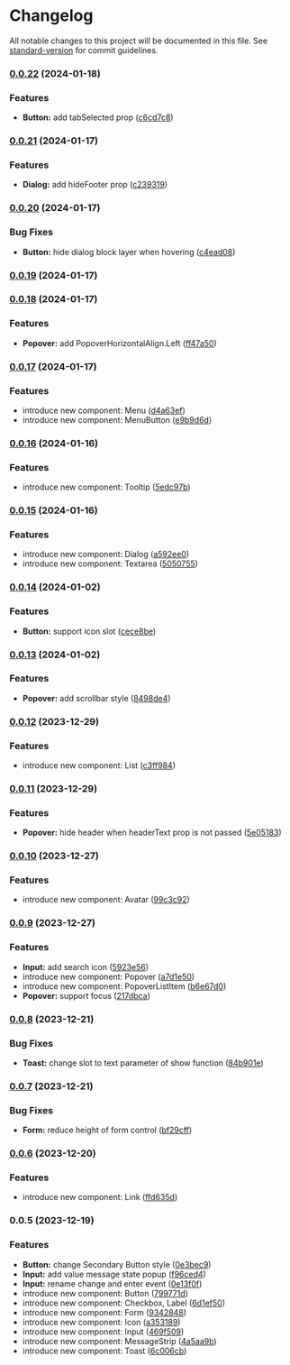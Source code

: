 # Changelog

All notable changes to this project will be documented in this file. See [standard-version](https://github.com/conventional-changelog/standard-version) for commit guidelines.

### [0.0.22](https://github.com/stylospectrum/ui/compare/v0.0.21...v0.0.22) (2024-01-18)

### Features

- **Button:** add tabSelected prop ([c6cd7c8](https://github.com/stylospectrum/ui/commit/c6cd7c8b53b438546227d9ba8fa55f610ef5ccec))

### [0.0.21](https://github.com/stylospectrum/ui/compare/v0.0.20...v0.0.21) (2024-01-17)

### Features

- **Dialog:** add hideFooter prop ([c239319](https://github.com/stylospectrum/ui/commit/c239319e17c595621226b6e0b22a4aa031dcc887))

### [0.0.20](https://github.com/stylospectrum/ui/compare/v0.0.19...v0.0.20) (2024-01-17)

### Bug Fixes

- **Button:** hide dialog block layer when hovering ([c4ead08](https://github.com/stylospectrum/ui/commit/c4ead080a02005970bf5821e2b75c2ecf3b3b5d4))

### [0.0.19](https://github.com/stylospectrum/ui/compare/v0.0.18...v0.0.19) (2024-01-17)

### [0.0.18](https://github.com/stylospectrum/ui/compare/v0.0.17...v0.0.18) (2024-01-17)

### Features

- **Popover:** add PopoverHorizontalAlign.Left ([ff47a50](https://github.com/stylospectrum/ui/commit/ff47a502891c1f3fc402aa8d4b3f5306c9b381e2))

### [0.0.17](https://github.com/stylospectrum/ui/compare/v0.0.16...v0.0.17) (2024-01-17)

### Features

- introduce new component: Menu ([d4a63ef](https://github.com/stylospectrum/ui/commit/d4a63ef55e02d2296ece2f4e31f43749bc80098b))
- introduce new component: MenuButton ([e9b9d6d](https://github.com/stylospectrum/ui/commit/e9b9d6d13dca9c4a69c9b90a2f9a0a8599be6dff))

### [0.0.16](https://github.com/stylospectrum/ui/compare/v0.0.15...v0.0.16) (2024-01-16)

### Features

- introduce new component: Tooltip ([5edc97b](https://github.com/stylospectrum/ui/commit/5edc97b059a898bbc794fe32c25a0f50bef2cbf0))

### [0.0.15](https://github.com/stylospectrum/ui/compare/v0.0.14...v0.0.15) (2024-01-16)

### Features

- introduce new component: Dialog ([a592ee0](https://github.com/stylospectrum/ui/commit/a592ee0f53aadb3b05c28ac11dd644722dd63546))
- introduce new component: Textarea ([5050755](https://github.com/stylospectrum/ui/commit/5050755da0f3593a18da67eb00af2ba075602b23))

### [0.0.14](https://github.com/stylospectrum/ui/compare/v0.0.13...v0.0.14) (2024-01-02)

### Features

- **Button:** support icon slot ([cece8be](https://github.com/stylospectrum/ui/commit/cece8be9ecdf1897934da60b7e8482eff6fb34ea))

### [0.0.13](https://github.com/stylospectrum/ui/compare/v0.0.12...v0.0.13) (2024-01-02)

### Features

- **Popover:** add scrollbar style ([8498de4](https://github.com/stylospectrum/ui/commit/8498de4141d78db79f54002551fbe1fec2c64465))

### [0.0.12](https://github.com/stylospectrum/ui/compare/v0.0.11...v0.0.12) (2023-12-29)

### Features

- introduce new component: List ([c3ff984](https://github.com/stylospectrum/ui/commit/c3ff984dcff3886deda61d46e1ffa2541424a562))

### [0.0.11](https://github.com/stylospectrum/ui/compare/v0.0.10...v0.0.11) (2023-12-29)

### Features

- **Popover:** hide header when headerText prop is not passed ([5e05183](https://github.com/stylospectrum/ui/commit/5e05183271a1ce70b67a107ae9621e5ae6e2cb54))

### [0.0.10](https://github.com/stylospectrum/ui/compare/v0.0.9...v0.0.10) (2023-12-27)

### Features

- introduce new component: Avatar ([99c3c92](https://github.com/stylospectrum/ui/commit/99c3c928e1aa44d2b9cdc2d84603c146852ff475))

### [0.0.9](https://github.com/stylospectrum/ui/compare/v0.0.8...v0.0.9) (2023-12-27)

### Features

- **Input:** add search icon ([5923e56](https://github.com/stylospectrum/ui/commit/5923e564c9c1a8918e717cc1ff2770776bcae550))
- introduce new component: Popover ([a7d1e50](https://github.com/stylospectrum/ui/commit/a7d1e50748484edf552e5a968c130b2406c54578))
- introduce new component: PopoverListItem ([b6e67d0](https://github.com/stylospectrum/ui/commit/b6e67d0621c87718847d6d215825eeda28d56c16))
- **Popover:** support focus ([217dbca](https://github.com/stylospectrum/ui/commit/217dbca31407ec38eb41d3c756d4b88f9767ac50))

### [0.0.8](https://github.com/stylospectrum/ui/compare/v0.0.7...v0.0.8) (2023-12-21)

### Bug Fixes

- **Toast:** change slot to text parameter of show function ([84b901e](https://github.com/stylospectrum/ui/commit/84b901ef534eaf123fb659291c1d3c0146086134))

### [0.0.7](https://github.com/stylospectrum/ui/compare/v0.0.6...v0.0.7) (2023-12-21)

### Bug Fixes

- **Form:** reduce height of form control ([bf29cff](https://github.com/stylospectrum/ui/commit/bf29cffc3dc9561224618a54dc2732c8be7e20f7))

### [0.0.6](https://github.com/stylospectrum/ui/compare/v0.0.5...v0.0.6) (2023-12-20)

### Features

- introduce new component: Link ([ffd635d](https://github.com/stylospectrum/ui/commit/ffd635d50f1be141371c720ec5564cf23e887da9))

### 0.0.5 (2023-12-19)

### Features

- **Button:** change Secondary Button style ([0e3bec9](https://github.com/stylospectrum/ui/commit/0e3bec936c73b85b51fe1de7f27b6594f637e4fb))
- **Input:** add value message state popup ([f96ced4](https://github.com/stylospectrum/ui/commit/f96ced4f1c9ff6236fc09022bad7941030a4a562))
- **Input:** rename change and enter event ([0e13f0f](https://github.com/stylospectrum/ui/commit/0e13f0fd7d46c12b0162a08ebaecdb556f931b47))
- introduce new component: Button ([799771d](https://github.com/stylospectrum/ui/commit/799771d265be15e2d36ef71aa623229e73ef934d))
- introduce new component: Checkbox, Label ([6d1ef50](https://github.com/stylospectrum/ui/commit/6d1ef5017b82d951e359d1f945de72ae92f09407))
- introduce new component: Form ([9342848](https://github.com/stylospectrum/ui/commit/93428482e1038a23f6d362908a355d2cff8a3970))
- introduce new component: Icon ([a353189](https://github.com/stylospectrum/ui/commit/a3531891ec2504c514f8adcbe6c79cda9a7f9d01))
- introduce new component: Input ([469f509](https://github.com/stylospectrum/ui/commit/469f509e7dd53e10dfa4bb2639e8e75bcc11ad97))
- introduce new component: MessageStrip ([4a5aa9b](https://github.com/stylospectrum/ui/commit/4a5aa9b7e31fe3f9697542cba6d6ab1657a73c78))
- introduce new component: Toast ([6c006cb](https://github.com/stylospectrum/ui/commit/6c006cb76c7888bfc5a7ec5d4ac31216c2b29f48))
